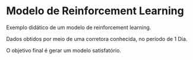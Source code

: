 # Modelo de Reinforcement Learning

Exemplo didático de um modelo de reinforcement learning.

Dados obtidos por meio de uma corretora conhecida, no período de 1 Dia.

O objetivo final é gerar um modelo satisfatório.


